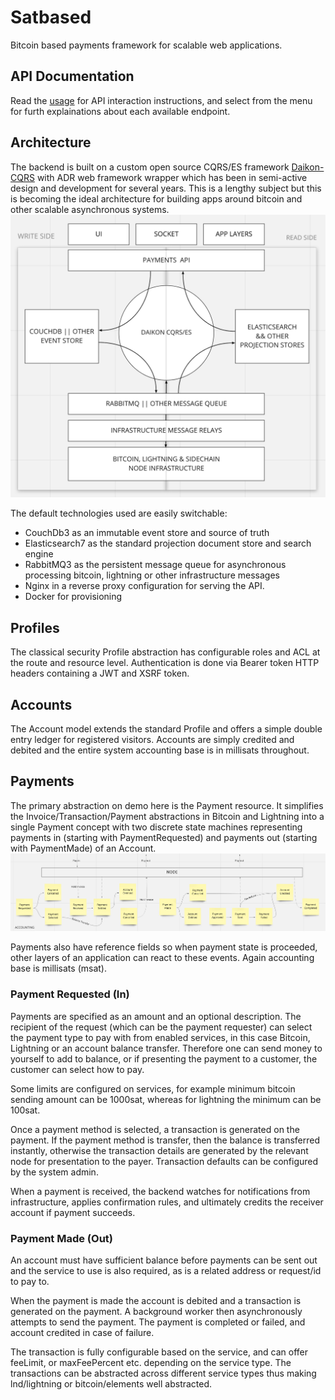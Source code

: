 # Satbased

Bitcoin based payments framework for scalable web applications.

## API Documentation

Read the [usage](usage.md) for API interaction instructions, and select from the menu for furth explainations about each available endpoint.

## Architecture
The backend is built on a custom open source CQRS/ES framework [Daikon-CQRS](https://github.com/daikon-cqrs) with ADR web framework wrapper which has been in semi-active design and development for several years. This is a lengthy subject but this is becoming the ideal architecture for building apps around bitcoin and other scalable asynchronous systems.
![](architecture.png)

The default technologies used are easily switchable:
 - CouchDb3 as an immutable event store and source of truth
 - Elasticsearch7 as the standard projection document store and search engine
 - RabbitMQ3 as the persistent message queue for asynchronous processing bitcoin, lightning or other infrastructure messages
 - Nginx in a reverse proxy configuration for serving the API.
 - Docker for provisioning

## Profiles
The classical security Profile abstraction has configurable roles and ACL at the route and resource level. Authentication is done via Bearer token HTTP headers containing a JWT and XSRF token.

## Accounts
The Account model extends the standard Profile and offers a simple double entry ledger for registered visitors. Accounts are simply credited and debited and the entire system accounting base is in millisats throughout.

## Payments
The primary abstraction on demo here is the Payment resource. It simplifies the Invoice/Transaction/Payment abstractions in Bitcoin and Lightning into a single Payment concept with two discrete state machines representing payments in (starting with PaymentRequested) and payments out (starting with PaymentMade) of an Account.
![](accounting.png)

Payments also have reference fields so when payment state is proceeded, other layers of an application can react to these events. Again accounting base is millisats (msat).

### Payment Requested (In)
Payments are specified as an amount and an optional description. The recipient of the request (which can be the payment requester) can select the payment type to pay with from enabled services, in this case Bitcoin, Lightning or an account balance transfer. Therefore one can send money to yourself to add to balance, or if presenting the payment to a customer, the customer can select how to pay.

Some limits are configured on services, for example minimum bitcoin sending amount can be 1000sat, whereas for lightning the minimum can be 100sat.

Once a payment method is selected, a transaction is generated on the payment. If the payment method is transfer, then the balance is transferred instantly, otherwise the transaction details are generated by the relevant node for presentation to the payer. Transaction defaults can be configured by the system admin.

When a payment is received, the backend watches for notifications from infrastructure, applies confirmation rules, and ultimately credits the receiver account if payment succeeds.

### Payment Made (Out)
An account must have sufficient balance before payments can be sent out and the service to use is also required, as is a related address or request/id to pay to.

When the payment is made the account is debited and a transaction is generated on the payment. A background worker then asynchronously attempts to send the payment. The payment is completed or failed, and account credited in case of failure.

The transaction is fully configurable based on the service, and can offer feeLimit, or maxFeePercent etc. depending on the service type. The transactions can be abstracted across different service types thus making lnd/lightning or bitcoin/elements well abstracted.